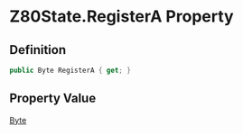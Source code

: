 # Z80State.RegisterA Property
## Definition

```c#
public Byte RegisterA { get; }
```

## Property Value

[Byte](https://learn.microsoft.com/en-gb/dotnet/api/System.Byte)

